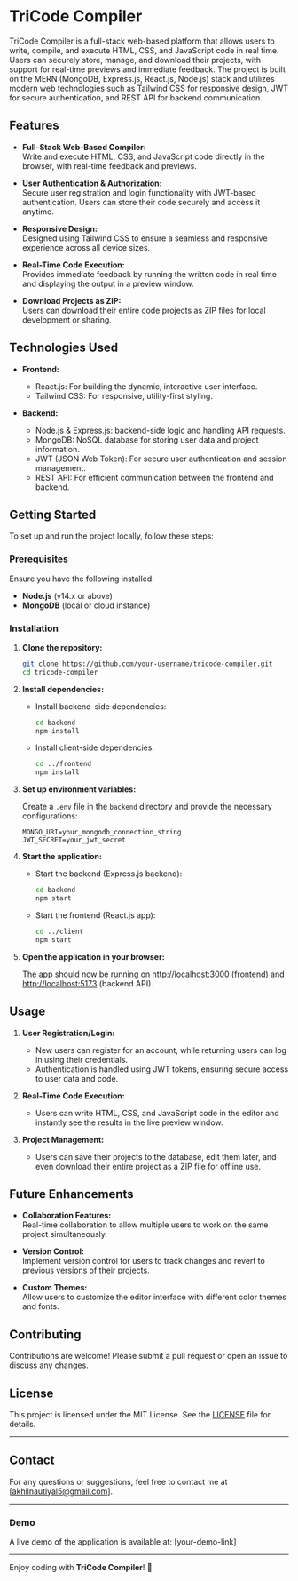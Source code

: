 # TriCode Compiler

TriCode Compiler is a full-stack web-based platform that allows users to write, compile, and execute HTML, CSS, and JavaScript code in real time. Users can securely store, manage, and download their projects, with support for real-time previews and immediate feedback. The project is built on the MERN (MongoDB, Express.js, React.js, Node.js) stack and utilizes modern web technologies such as Tailwind CSS for responsive design, JWT for secure authentication, and REST API for backend communication.

## Features

- **Full-Stack Web-Based Compiler:**  
  Write and execute HTML, CSS, and JavaScript code directly in the browser, with real-time feedback and previews.

- **User Authentication & Authorization:**  
  Secure user registration and login functionality with JWT-based authentication. Users can store their code securely and access it anytime.

- **Responsive Design:**  
  Designed using Tailwind CSS to ensure a seamless and responsive experience across all device sizes.

- **Real-Time Code Execution:**  
  Provides immediate feedback by running the written code in real time and displaying the output in a preview window.

- **Download Projects as ZIP:**  
  Users can download their entire code projects as ZIP files for local development or sharing.

## Technologies Used

- **Frontend:**  
  - React.js: For building the dynamic, interactive user interface.  
  - Tailwind CSS: For responsive, utility-first styling.  

- **Backend:**  
  - Node.js & Express.js: backend-side logic and handling API requests.  
  - MongoDB: NoSQL database for storing user data and project information.  
  - JWT (JSON Web Token): For secure user authentication and session management.  
  - REST API: For efficient communication between the frontend and backend.

## Getting Started

To set up and run the project locally, follow these steps:

### Prerequisites

Ensure you have the following installed:

- **Node.js** (v14.x or above)
- **MongoDB** (local or cloud instance)

### Installation

1. **Clone the repository:**

   ```bash
   git clone https://github.com/your-username/tricode-compiler.git
   cd tricode-compiler
   ```

2. **Install dependencies:**

   - Install backend-side dependencies:
     ```bash
     cd backend
     npm install
     ```

   - Install client-side dependencies:
     ```bash
     cd ../frontend
     npm install
     ```

3. **Set up environment variables:**

   Create a `.env` file in the `backend` directory and provide the necessary configurations:
   
   ```
   MONGO_URI=your_mongodb_connection_string
   JWT_SECRET=your_jwt_secret
   ```

4. **Start the application:**

   - Start the backend (Express.js backend):
     ```bash
     cd backend
     npm start
     ```

   - Start the frontend (React.js app):
     ```bash
     cd ../client
     npm start
     ```

5. **Open the application in your browser:**

   The app should now be running on [http://localhost:3000](http://localhost:3000) (frontend) and [http://localhost:5173](http://localhost:5173) (backend API).

## Usage

1. **User Registration/Login:**
   - New users can register for an account, while returning users can log in using their credentials.
   - Authentication is handled using JWT tokens, ensuring secure access to user data and code.

2. **Real-Time Code Execution:**
   - Users can write HTML, CSS, and JavaScript code in the editor and instantly see the results in the live preview window.

3. **Project Management:**
   - Users can save their projects to the database, edit them later, and even download their entire project as a ZIP file for offline use.

## Future Enhancements

- **Collaboration Features:**  
  Real-time collaboration to allow multiple users to work on the same project simultaneously.

- **Version Control:**  
  Implement version control for users to track changes and revert to previous versions of their projects.

- **Custom Themes:**  
  Allow users to customize the editor interface with different color themes and fonts.

## Contributing

Contributions are welcome! Please submit a pull request or open an issue to discuss any changes.

## License

This project is licensed under the MIT License. See the [LICENSE](LICENSE) file for details.

---

## Contact

For any questions or suggestions, feel free to contact me at [akhilnautiyal5@gmail.com].

---

### Demo

A live demo of the application is available at: [your-demo-link]

---

Enjoy coding with **TriCode Compiler**! 🚀
